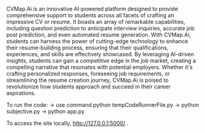 CVMap.Ai is an innovative AI-powered platform designed to provide comprehensive support to students across all facets of crafting an impressive CV or resume. It boasts an array of remarkable capabilities, including question prediction to anticipate interview inquiries, accurate job post prediction, and even automated resume generation. With CVMap.Ai, students can harness the power of cutting-edge technology to enhance their resume-building process, ensuring that their qualifications, experiences, and skills are effectively showcased. By leveraging AI-driven insights, students can gain a competitive edge in the job market, creating a compelling narrative that resonates with potential employers. Whether it's crafting personalized responses, foreseeing job requirements, or streamlining the resume creation journey, CVMap.Ai is poised to revolutionize how students approach and succeed in their career aspirations.

To run the code:
-> use command python tempCodeRunnerFile.py
-> python subjective.py
-> python app.py

To access the site locally, http://127.0.0.1:5000/ .
